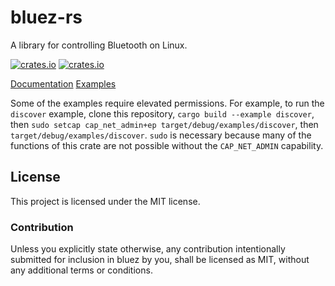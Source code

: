 # bluez-rs
A library for controlling Bluetooth on Linux.

[![crates.io](https://img.shields.io/crates/v/bluez.svg?style=for-the-badge)](https://crates.io/crates/bluez)
[![crates.io](https://img.shields.io/crates/l/bluez.svg?style=for-the-badge)](https://github.com/laptou/bluez-rs/blob/master/LICENSE)

[Documentation](https://docs.rs/bluez)
[Examples](https://github.com/laptou/bluez-rs/tree/master/examples)

Some of the examples require elevated permissions. For example, to run the `discover` example, clone this repository, `cargo build --example discover`, then `sudo setcap cap_net_admin+ep target/debug/examples/discover`, then `target/debug/examples/discover`.
`sudo` is necessary because many of the functions of this crate are not possible without the `CAP_NET_ADMIN` capability.

## License
This project is licensed under the MIT license.

### Contribution
Unless you explicitly state otherwise, any contribution intentionally submitted for inclusion in bluez by you, shall be licensed as MIT, without any additional terms or conditions.
